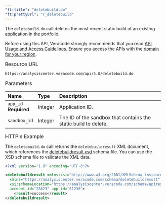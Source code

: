 ```yaml
---
"ft:title": "deletebuild.do"
"ft:prettyUrl": "r_deletebuild"
---
```

The `deletebuild.do` call deletes the most recent static build of an existing application in the portfolio.

Before using this API, Veracode strongly recommends that you read [API Usage and Access Guidelines](https://docs.veracode.com/r/c_API_usage_guidelines). Ensure you access the APIs with the [domain for your region](https://docs.veracode.com/r/Region_Domains_for_Veracode_APIs).

<p><span style="font-size: medium;">Resource URL</span></p>

`https://analysiscenter.veracode.com/api/5.0/deletebuild.do`

<p><span style="font-size: medium;">Parameters</span></p>

| Name                     | Type    | Description                                                     |
|:-------------------------|:--------|:----------------------------------------------------------------|
| `app_id`<br>**Required** | Integer | Application ID.                                                 |
| `sandbox_id`             | Integer | The ID of the sandbox that contains the static build to delete. |

<p><span style="font-size: medium;">HTTPie Example</span></p>

The `deletebuild.do` call returns the `deletebuildresult` XML document, which references the [deletebuildresult.xsd](https://analysiscenter.veracode.com/resource/deletebuildresult.xsd) schema file. You can use the XSD schema file to validate the XML data.

```xml
<?xml version="1.0" encoding="UTF-8"?>

<deletebuildresult xmlns:xsi="http://www.w3.org/2001/XMLSchema-instance" 
  xmlns="https://analysiscenter.veracode.com/schema/deletebuildresult" 
  xsi:schemaLocation="https://analysiscenter.veracode.com/schema/apiresult/deletebuildresult.xsd" 
  account_id="28823" app_id="61230">
    <result>success</result>
</deletebuildresult>

```

